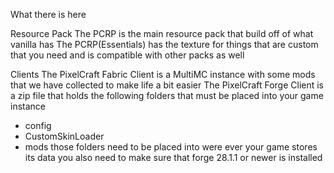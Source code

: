 What there is here

Resource Pack
The PCRP is the main resource pack that build off of what vanilla has
The PCRP(Essentials) has the texture for things that are custom that you need and is compatible with other packs as well

Clients
The PixelCraft Fabric Client is a MultiMC instance with some mods that we have collected to make life a bit easier
The PixelCraft Forge Client is a zip file that holds the following folders that must be placed into your game instance
 - config
 - CustomSkinLoader
 - mods
those folders need to be placed into were ever your game stores its data you also need to make sure that forge 28.1.1 or newer is installed